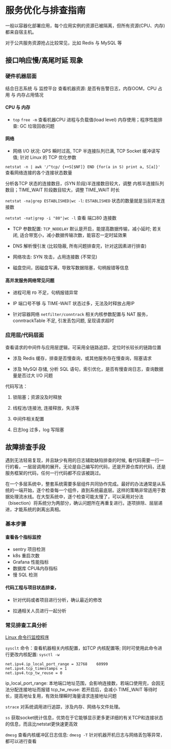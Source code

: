 # 服务优化与排查指南

一般以容器化部署应用，每个应用实例的资源已被隔离，但所有资源(CPU、内存)都来自宿主机。

对于公共服务资源抢占比较常见，比如 Redis 与 MySQL 等

## 接口响应慢/高尾时延 现象

### 硬件机器层面

结合日志系统 与 监控平台 查看机器资源: 是否有告警日志，内存OOM，CPU 占用 与 内存占用情况

#### CPU 与 内存 

- `top` `free -m` 查看机器CPU 进程与负载值(load level) 内存使用；程序性能排查: GC 垃圾回收问题

#### 网络

- 网络 I/O 状况: QPS 瞬时过高, TCP 半连接队列已满, TCP Socket 缓冲读写值; 针对 Linux 的 TCP 优化参数

`netstat -n | awk '/^tcp/ {++S[$NF]} END {for(a in S) print a, S[a]}'` 查看网络连接的各个连接状态数量

分析各TCP 状态的连接数目，(SYN 阶段)半连接数目较大，调整 内核半连接队列数目；TIME_WAIT 阶段数目较大，调整 TIME_WAIT 时长

`netstat -na|grep ESTABLISHED|wc -l`: `ESTABLISHED` 状态的数量就是当前并发连接数

`netstat -nat|grep -i "80"|wc -l` 查看 端口80 连接数

- TCP 参数配置: `TCP_NODELAY` 默认是开启，能提高数据传输，减小延时; 若关闭, 适合带宽小，减小数据传输次数，能容忍一定时延效果

- DNS 解析慢引发 (比较隐蔽, 所有问题排查完，针对这因素进行排查)

- 网络攻击: SYN 攻击，占用连接数 (不常见)

- 磁盘空间，因磁盘写满，导致写数据阻塞，句柄报错等信息

#### 高并发服务网络常见问题

- 进程可用 `FD` 不足，句柄报错异常

- IP 端口号不够 与 TIME-WAIT 状态过多，无法及时释放占用IP

- 针对容器网络 `netfilter/conntrack` 相关内核参数配置与 NAT 服务，conntrackTable 不足, 引发丢包问题, 呈现请求超时

### 应用层/代码层面

查看请求的中间件与应用层逻辑，可采用全链路追踪，定位时长较长的链路位置

- 涉及 Redis 缓存，排查是否慢查询，或其他服务存在慢查询，阻塞请求

- 涉及 MySQl 存储, 分析 SQL 语句，索引优化，是否有慢查询日志，查询数据量是否过大 I/O 问题

代码写法：

1. 锁阻塞；资源没及时释放

2. 线程池/连接池, 连接释放，失活等

3. 中间件相关配置

4. 日志log 过多，log 写阻塞

## 故障排查手段

遇到无法轻易复现，并且缺少有用的日志辅助缺陷排查的时候, 看代码需要一行一行的看，一层层调用的展开。无论是自己编写的代码，还是开源仓库的代码，还是服务框架的代码，任何一行代码都不应该被跳过。

在一个多层系统中，整套系统需要多层组件共同协作完成。最好的办法通常是从系统的一端开始，逐个检查每一个组件，直到系统最底层。这样的策略非常适用于数据处理流水线。在大型系统中，逐个检查可能太慢了，可以采用对分法（bisection）将系统分为两部分，确认问题所在再重复进行。逐项排除、层层递进，才能系统的剥离出真相。

### 基本步骤

#### 查看各个指标监控

- sentry 项目检测
- k8s 重启次数
- Grafana 性能指标
- 数据库 CPU&内存指标
- 慢 SQL 检测

#### 代码工程与项目状态排查，

- 针对代码或者项目进行分析，确认最近的修改

- 拉通相关人员进行一起分析

### 常见排查工具分析

[Linux 命令行监控程序](https://www.tecmint.com/command-line-tools-to-monitor-linux-performance/)

`sysclt` 命令：查看机器相关内核配置，如TCP 内核配置等; 同时可使用此命令进行更改内核配置: `sysctl -w`

```
net.ipv4.ip_local_port_range = 32768    60999
net.ipv4.tcp_timestamps = 1
net.ipv4.tcp_tw_reuse = 0
```

ip_local_port_range: 本地端口地址范围，会影响连接数，若端口使用完，会因无法分配连接地址而报错
tcp_tw_reuse: 若开启后，会减小 TIME_WAIT 等待时长，提高地址复用，有效处理瞬时海量请求连接地址问题

`strace` 对系统调用进行追踪，涉及内存、网络与文件处理。

`ss` 获取socket统计信息，优势在于它能够显示更多更详细的有关TCP和连接状态的信息，而且比netstat更快速更高效

`dmesg` 查看内核缓冲区日志信息: `dmesg -T` 针对机器开机日志与网络丢包等异常，都可以进行查看
